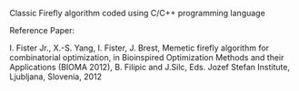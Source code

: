 Classic Firefly algorithm coded using C/C++ programming language 

Reference Paper:

I. Fister Jr.,  X.-S. Yang,  I. Fister, J. Brest, Memetic firefly algorithm for combinatorial optimization, 
in Bioinspired Optimization Methods and their Applications (BIOMA 2012), B. Filipic and J.Silc, Eds. 
Jozef Stefan Institute, Ljubljana, Slovenia, 2012 